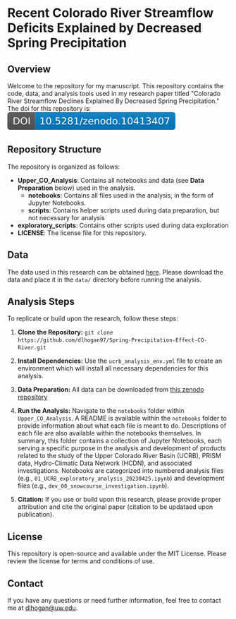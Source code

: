 # Recent Colorado River Streamflow Deficits Explained by Decreased Spring Precipitation

## Overview

Welcome to the repository for my manuscript. This repository contains the code, data, and analysis tools used in my research paper titled "Colorado River Streamflow Declines Explained By Decreased Spring Precipitation." The doi for this repository is:
[![DOI](zenodo.10413407.svg)](https://zenodo.org/account/settings/github/repository/dlhogan97/Spring-Precipitation-Effect-CO-River)
## Repository Structure

The repository is organized as follows:

- **Upper_CO_Analysis**: Contains all notebooks and data (see **Data Preparation** below) used in the analysis.
    - **notebooks**: Contains all files used in the analysis, in the form of Jupyter Notebooks.
    - **scripts**: Contains helper scripts used during data preparation, but not necessary for analysis
- **exploratory_scripts**: Contains other scripts used during data exploration
- **LICENSE**: The license file for this repository.

## Data

The data used in this research can be obtained [here](10.5281/zenodo.10056373). Please download the data and place it in the `data/` directory before running the analysis.

## Analysis Steps

To replicate or build upon the research, follow these steps:

1. **Clone the Repository:**
`git clone https://github.com/dlhogan97/Spring-Precipitation-Effect-CO-River.git`

2. **Install Dependencies:**
Use the `ucrb_analysis_env.yml` file to create an environment which will install all necessary dependencies for this analysis.

3. **Data Preparation:**
All data can be downloaded from [this zenodo repository](10.5281/zenodo.10056373)

4. **Run the Analysis:**
Navigate to the `notebooks` folder within `Upper_CO_Analysis`. A README is available within the `notebooks` folder to provide information about what each file is meant to do. Descriptions of each file are also available within the notebooks themselves. In summary, this folder contains a collection of Jupyter Notebooks, each serving a specific purpose in the analysis and development of products related to the study of the Upper Colorado River Basin (UCRB), PRISM data, Hydro-Climatic Data Network (HCDN), and associated investigations. Notebooks are categorized into numbered analysis files (e.g., `01_UCRB_exploratory_analysis_20230425.ipynb`) and development files (e.g., `dev_00_snowcourse_investigation.ipynb`).


5. **Citation:**
If you use or build upon this research, please provide proper attribution and cite the original paper (citation to be updataed upon publication).

## License

This repository is open-source and available under the MIT License. Please review the license for terms and conditions of use.

## Contact

If you have any questions or need further information, feel free to contact me at dlhogan@uw.edu.


